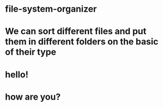 # file-system-organizer
# We can sort different files and put them in different folders on the basic of their type
# hello!
# how are you?